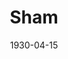 ---
title: Sham
date: 1930-04-15
closing_date: 
layout: productions
featured_image: 
image_caption:
image_credit:
playbill:
category:
Theatre: Theatre Jacksonville
cast:
  Clara: Adamae Armbruster
  The Reporter: Carl Cesery
  The Thief: F.W. Armbuster
crew:
  Director: F.W. Armbuster
  Props: 
  - Jeannette Grether Borum
  - John Richard Grether
external_links:
---